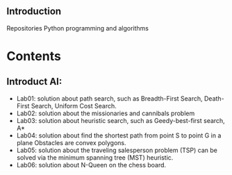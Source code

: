 ## Introduction
Repositories Python programming and algorithms
# Contents
## Introduct AI:
  * Lab01: solution about path search, such as Breadth-First Search, Death-First Search, Uniform Cost Search.
  * Lab02: solution about the missionaries and cannibals problem
  * Lab03: solution about heuristic search, such as Geedy-best-first search, A*
  * Lab04: solution about find the shortest path from point S to point G in a plane Obstacles are convex polygons.
  * Lab05: solution about the traveling salesperson problem (TSP) can be solved via the minimum spanning tree (MST) heuristic.
  * Lab06: solution about N-Queen on the chess board.
  
